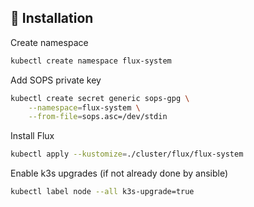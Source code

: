 ## :construction: Installation

Create namespace
```bash
kubectl create namespace flux-system
```

Add SOPS private key
```bash
kubectl create secret generic sops-gpg \
    --namespace=flux-system \
    --from-file=sops.asc=/dev/stdin
```

Install Flux
```bash
kubectl apply --kustomize=./cluster/flux/flux-system
```

Enable k3s upgrades (if not already done by ansible)
```bash
kubectl label node --all k3s-upgrade=true
```
